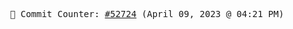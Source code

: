 <p align="center">
    <samp>
        📮 Commit Counter: <a href="https://github.com/Javascript-void0/Javascript-void0/commits/main">#52724</a> (April 09, 2023 @ 04:21 PM)
    </samp>
</p>